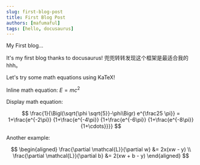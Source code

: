 ```yaml
---
slug: first-blog-post
title: First Blog Post
authors: [mafumaful]
tags: [hello, docusaurus]
---
```


My First blog...

<!-- truncate -->

It's my first blog thanks to docusaurus! 兜兜转转发现这个框架是最适合我的hhh。

Let's try some math equations using KaTeX!

Inline math equation: $E = mc^2$

Display math equation:

$$
\frac{1}{\Bigl(\sqrt{\phi \sqrt{5}}-\phi\Bigr) e^{\frac25 \pi}} = 1+\frac{e^{-2\pi}} {1+\frac{e^{-4\pi}} {1+\frac{e^{-6\pi}} {1+\frac{e^{-8\pi}} {1+\cdots}}}}
$$

Another example:

$$
\begin{aligned}
\frac{\partial \mathcal{L}}{\partial w} &= 2x(xw - y) \\
\frac{\partial \mathcal{L}}{\partial b} &= 2(xw + b - y)
\end{aligned}
$$